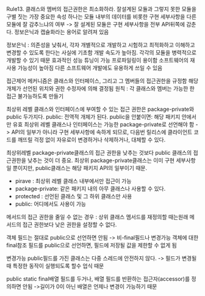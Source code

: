 Rule13. 클래스와 멤버의 접근권한은 최소화하라.
잘설계된 모듈과 그렇지 못한 모듈을 구별 짓는 가장 중요한 속성 하나는 모듈 내부의 데이터를 비롯한 구현 세부사항을 다른 모듈에 잘 감추느냐의 여부
-> 잘 설계된 모듈은 구현 세부사항을 전부  API뒤쪽에 감춘다. 정보은닉과 캡슐화라는 용어로 알려져 있음

정보은닉 : 의존성을 낮춰서, 각자 개별적으로 개발하고 시험하고 최적화하고 이해하고 변경할 수 있도록 한다는 사실에 기초함
개발 속도가 높아짐. 각각의 모듈을 병력적으로 개발할 수 있기 때문
효과적인 성능 튜닝이 가능
프로파일링이 용이함
소프트웨어의 재사용 가능성이 높아짐
다른 소프트웨어 개발에도 유용하게 쓰일 수 있음

접근제어 메커니즘은 클래스와 인터페이스, 그리고 그 멤버들의 접근권한을 규정함
해당  개체가 선언된 위치와 권한 수정자에 의해 결정됨
원칙 : 각 클래스와 멤버는 가능한 한 접근 불가능하도록 만들기

최상위 레벨 클래스와 인터페이스에 부여할 수 있는 접근 권한은 package-private와 public 두가지다.
public:  전역적 개체가 된다.
public을 안붙이면: 해당 패키지 안에서만 유효
최상위 레벨 클래스나 인터페이스는 가능한 package-private로 선언해야 함
-> API의 일부가 아니라 구현 세부사항에 속하게 되므로, 다음번 릴리스에 클라이언트 코드를 깨뜨릴 걱정 없이 자유로이 변경하거나 삭제하거나, 대체할 수 있다.

최상위레벨 package-private클래스의 접근 권한을 낮추는 것보다 public 클래스의 접근권한을 낮추는 것이 더 중요.
최상위 package-private클래스는 이미 구현 세부사항일 뿐이지만, public클래스는 해당 패키지 API의 일부이기 때문.

+ pirave : 최상위 레벨 클래스 내부에서만 접근이 가능
+ package-private: 같은 패키지 내의 아무 클래스나 사용할 수 있다.
+ protected : 선언된 클래스 및 그 하위 클래스만 사용
+ public: 어디에서도 사용이 가능

메서드의 접근 권한을 줄일 수 없는 경우 :  상위 클래스 멤서드를 재정의할 때는원래 메서드의 접근 권한보다 낮은 권한을 설정할 수 없다.

객체 필드는 절대로 public으로 선언하면 안됨
-> 비-final필드나 변경가능 객체에 대한 final참조 필드를 public으로 선언하면, 필드에 저장될 값을 제한할 수 없게 됨

변경가능 public필드를 가진 클래스는 다중 스레드에 안전하지 않다.
-> 필드가 변경될 때 특정한 동작이 실행되도록 할수 업식 때문

public static final배열 필드를 두거나, 배열 필드를 반환하는 접근자(accessor)를 정의하면 안됨
->길이가 0이 아닌 배열은 언제나 변경이 가능하기 때문